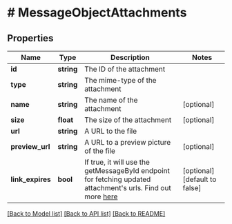 # # MessageObjectAttachments

## Properties

Name | Type | Description | Notes
------------ | ------------- | ------------- | -------------
**id** | **string** | The ID of the attachment |
**type** | **string** | The mime-type of the attachment |
**name** | **string** | The name of the attachment | [optional]
**size** | **float** | The size of the attachment | [optional]
**url** | **string** | A URL to the file |
**preview_url** | **string** | A URL to a preview picture of the file | [optional]
**link_expires** | **bool** | If true, it will use the getMessageById endpoint for fetching updated attachment&#39;s urls. Find out more [here](https://pipedrive.readme.io/docs/implementing-messaging-app-extension) | [optional] [default to false]

[[Back to Model list]](../../README.md#models) [[Back to API list]](../../README.md#endpoints) [[Back to README]](../../README.md)
